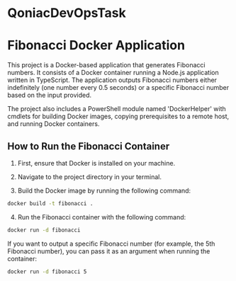# QoniacDevOpsTask

# Fibonacci Docker Application

This project is a Docker-based application that generates Fibonacci numbers. It consists of a Docker container running a Node.js application written in TypeScript. The application outputs Fibonacci numbers either indefinitely (one number every 0.5 seconds) or a specific Fibonacci number based on the input provided.

The project also includes a PowerShell module named 'DockerHelper' with cmdlets for building Docker images, copying prerequisites to a remote host, and running Docker containers.

## How to Run the Fibonacci Container

1. First, ensure that Docker is installed on your machine.

2. Navigate to the project directory in your terminal.

3. Build the Docker image by running the following command:

```bash
docker build -t fibonacci .
```

4. Run the Fibonacci container with the following command:
```bash
docker run -d fibonacci
```

If you want to output a specific Fibonacci number (for example, the 5th Fibonacci number), you can pass it as an argument when running the container:
```bash
docker run -d fibonacci 5



